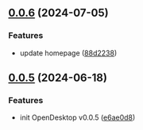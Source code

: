## [0.0.6](https://github.com/jince-boy/OpenDesktop/compare/v0.0.5...v0.0.6) (2024-07-05)


### Features

* update homepage ([88d2238](https://github.com/jince-boy/OpenDesktop/commit/88d2238f33a12942f04115a86c2b8e53a304e55d))



## [0.0.5](https://github.com/jince-boy/OpenDesktop/compare/e6ae0d8eba3767e266192858175beee9fa1cb4cd...v0.0.5) (2024-06-18)


### Features

* init OpenDesktop v0.0.5 ([e6ae0d8](https://github.com/jince-boy/OpenDesktop/commit/e6ae0d8eba3767e266192858175beee9fa1cb4cd))



